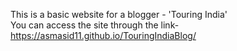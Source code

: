 This is a basic website for a blogger - 'Touring India'
<br>
You can access the site through the link- https://asmasid11.github.io/TouringIndiaBlog/

